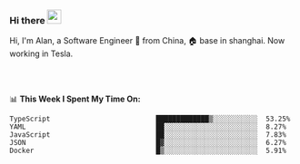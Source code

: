 ### Hi there <img src="https://media.giphy.com/media/hvRJCLFzcasrR4ia7z/giphy.gif" width="25px">

<!-- ![visitors](https://visitor-badge.glitch.me/badge?page_id=dislfyer.dislfyer) -->

Hi, I'm Alan, a Software Engineer 🚀 from China, 🏠 base in shanghai. Now working in Tesla.

<br/>
<br/>

📊 **This Week I Spent My Time On:**


<!--START_SECTION:waka-->

```text
TypeScript                          █████████████▒░░░░░░░░░░░  53.25%
YAML                                ██░░░░░░░░░░░░░░░░░░░░░░░  8.27%
JavaScript                          ██░░░░░░░░░░░░░░░░░░░░░░░  7.83%
JSON                                █▓░░░░░░░░░░░░░░░░░░░░░░░  6.27%
Docker                              █▒░░░░░░░░░░░░░░░░░░░░░░░  5.91%
```

<!--END_SECTION:waka-->

<!--
**About Me:**
 -->
